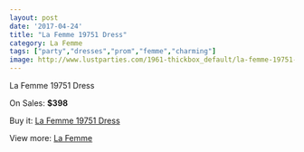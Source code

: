 ```yaml
---
layout: post
date: '2017-04-24'
title: "La Femme 19751 Dress"
category: La Femme
tags: ["party","dresses","prom","femme","charming"]
image: http://www.lustparties.com/1961-thickbox_default/la-femme-19751-dress.jpg
---
```

La Femme 19751 Dress

On Sales: **$398**
<a href="https://www.lustparties.com/en/la-femme/624-la-femme-19751-dress.html"><amp-img layout="responsive" width="600" height="600" src="//www.lustparties.com/1961-thickbox_default/la-femme-19751-dress.jpg" alt="La Femme 19751 Dress 0" /></a>
<a href="https://www.lustparties.com/en/la-femme/624-la-femme-19751-dress.html"><amp-img layout="responsive" width="600" height="600" src="//www.lustparties.com/1962-thickbox_default/la-femme-19751-dress.jpg" alt="La Femme 19751 Dress 1" /></a>

Buy it: [La Femme 19751 Dress](https://www.lustparties.com/en/la-femme/624-la-femme-19751-dress.html "La Femme 19751 Dress")

View more: [La Femme](https://www.lustparties.com/en/4-la-femme "La Femme")
